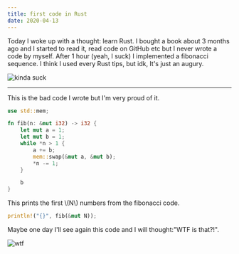 ```yaml
---
title: first code in Rust 
date: 2020-04-13
---
```


Today I woke up with a thought: learn Rust. I bought a book about 3 months ago and I started to read it, read code on GitHub etc but I never wrote a code by myself.
After 1 hour (yeah, I suck) I implemented a fibonacci sequence. I think I used every Rust tips, but idk, It's just an augury.

<img src="https://media.tenor.com/images/b58a6eb5e09d1c9d99151d90db671217/tenor.gif" alt="kinda suck" class="center">

---
This is the bad code I wrote but I'm very proud of it.

```rust
use std::mem;

fn fib(n: &mut i32) -> i32 {
    let mut a = 1;
    let mut b = 1;
    while *n > 1 {
        a += b;
        mem::swap(&mut a, &mut b);
        *n -= 1;
    }

    b
}
```

<p>This prints the first <span>\(N\)</span> numbers from the fibonacci code.</p>

```rust
println!("{}", fib(&mut N));
```

Maybe one day I'll see again this code and I will thought:"WTF is that?!".

<img src="https://media.tenor.com/images/a8db208ebc4a1cfb5390c26e676c34de/tenor.gif" alt="wtf" class="center">

